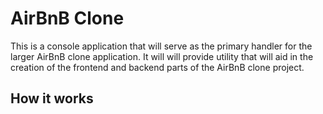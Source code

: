 # AirBnB Clone

This is a console application that will serve as the primary handler for the larger AirBnB clone application. It will will provide utility that will aid in the creation of the frontend and backend parts of the AirBnB clone project.

## How it works


